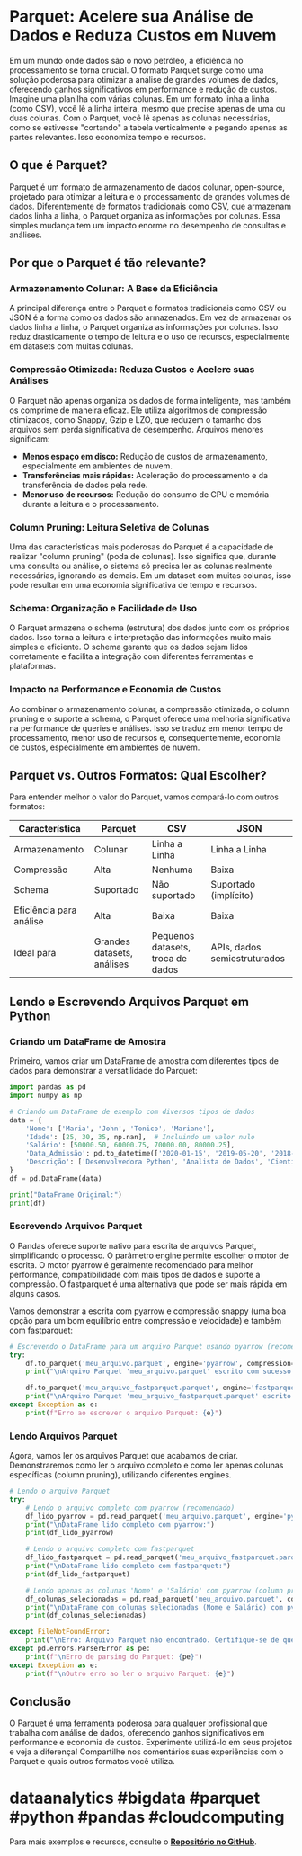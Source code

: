 # Parquet: Acelere sua Análise de Dados e Reduza Custos em Nuvem

Em um mundo onde dados são o novo petróleo, a eficiência no processamento se torna crucial. O formato Parquet surge como uma solução poderosa para otimizar a análise de grandes volumes de dados, oferecendo ganhos significativos em performance e redução de custos. Imagine uma planilha com várias colunas. Em um formato linha a linha (como CSV), você lê a linha inteira, mesmo que precise apenas de uma ou duas colunas. Com o Parquet, você lê apenas as colunas necessárias, como se estivesse "cortando" a tabela verticalmente e pegando apenas as partes relevantes. Isso economiza tempo e recursos.

## O que é Parquet?

Parquet é um formato de armazenamento de dados colunar, open-source, projetado para otimizar a leitura e o processamento de grandes volumes de dados. Diferentemente de formatos tradicionais como CSV, que armazenam dados linha a linha, o Parquet organiza as informações por colunas. Essa simples mudança tem um impacto enorme no desempenho de consultas e análises.

## Por que o Parquet é tão relevante?

### Armazenamento Colunar: A Base da Eficiência

A principal diferença entre o Parquet e formatos tradicionais como CSV ou JSON é a forma como os dados são armazenados. Em vez de armazenar os dados linha a linha, o Parquet organiza as informações por colunas. Isso reduz drasticamente o tempo de leitura e o uso de recursos, especialmente em datasets com muitas colunas.

### Compressão Otimizada: Reduza Custos e Acelere suas Análises

O Parquet não apenas organiza os dados de forma inteligente, mas também os comprime de maneira eficaz. Ele utiliza algoritmos de compressão otimizados, como Snappy, Gzip e LZO, que reduzem o tamanho dos arquivos sem perda significativa de desempenho. Arquivos menores significam:

* **Menos espaço em disco:** Redução de custos de armazenamento, especialmente em ambientes de nuvem.
* **Transferências mais rápidas:** Aceleração do processamento e da transferência de dados pela rede.
* **Menor uso de recursos:** Redução do consumo de CPU e memória durante a leitura e o processamento.

### Column Pruning: Leitura Seletiva de Colunas

Uma das características mais poderosas do Parquet é a capacidade de realizar "column pruning" (poda de colunas). Isso significa que, durante uma consulta ou análise, o sistema só precisa ler as colunas realmente necessárias, ignorando as demais. Em um dataset com muitas colunas, isso pode resultar em uma economia significativa de tempo e recursos.

### Schema: Organização e Facilidade de Uso

O Parquet armazena o schema (estrutura) dos dados junto com os próprios dados. Isso torna a leitura e interpretação das informações muito mais simples e eficiente. O schema garante que os dados sejam lidos corretamente e facilita a integração com diferentes ferramentas e plataformas.

### Impacto na Performance e Economia de Custos

Ao combinar o armazenamento colunar, a compressão otimizada, o column pruning e o suporte a schema, o Parquet oferece uma melhoria significativa na performance de queries e análises. Isso se traduz em menor tempo de processamento, menor uso de recursos e, consequentemente, economia de custos, especialmente em ambientes de nuvem.

## Parquet vs. Outros Formatos: Qual Escolher?

Para entender melhor o valor do Parquet, vamos compará-lo com outros formatos:

| Característica        | Parquet                 | CSV                     | JSON                    |
| ---------------------- | ----------------------- | ----------------------- | ----------------------- |
| Armazenamento          | Colunar                 | Linha a Linha           | Linha a Linha           |
| Compressão             | Alta                    | Nenhuma                 | Baixa                   |
| Schema                 | Suportado               | Não suportado           | Suportado (implícito)    |
| Eficiência para análise | Alta                    | Baixa                   | Baixa                   |
| Ideal para             | Grandes datasets, análises | Pequenos datasets, troca de dados | APIs, dados semiestruturados |

## Lendo e Escrevendo Arquivos Parquet em Python

### Criando um DataFrame de Amostra

Primeiro, vamos criar um DataFrame de amostra com diferentes tipos de dados para demonstrar a versatilidade do Parquet:

```python
import pandas as pd
import numpy as np

# Criando um DataFrame de exemplo com diversos tipos de dados
data = {
    'Nome': ['Maria', 'John', 'Tonico', 'Mariane'],
    'Idade': [25, 30, 35, np.nan],  # Incluindo um valor nulo
    'Salário': [50000.50, 60000.75, 70000.00, 80000.25],
    'Data_Admissão': pd.to_datetime(['2020-01-15', '2019-05-20', '2018-11-01', '2021-03-10']),
    'Descrição': ['Desenvolvedora Python', 'Analista de Dados', 'Cientista de Dados', 'Gerente de Projetos com acentuação çãõ']
}
df = pd.DataFrame(data)

print("DataFrame Original:")
print(df)
```

### Escrevendo Arquivos Parquet

O Pandas oferece suporte nativo para escrita de arquivos Parquet, simplificando o processo. O parâmetro engine permite escolher o motor de escrita. O motor pyarrow é geralmente recomendado para melhor performance, compatibilidade com mais tipos de dados e suporte a compressão. O fastparquet é uma alternativa que pode ser mais rápida em alguns casos.

Vamos demonstrar a escrita com pyarrow e compressão snappy (uma boa opção para um bom equilíbrio entre compressão e velocidade) e também com fastparquet:

```python
# Escrevendo o DataFrame para um arquivo Parquet usando pyarrow (recomendado) e compressão snappy
try:
    df.to_parquet('meu_arquivo.parquet', engine='pyarrow', compression='snappy')
    print("\nArquivo Parquet 'meu_arquivo.parquet' escrito com sucesso usando pyarrow e compressão snappy!")

    df.to_parquet('meu_arquivo_fastparquet.parquet', engine='fastparquet')
    print("\nArquivo Parquet 'meu_arquivo_fastparquet.parquet' escrito com sucesso usando fastparquet!")
except Exception as e:
    print(f"Erro ao escrever o arquivo Parquet: {e}")
```

### Lendo Arquivos Parquet

Agora, vamos ler os arquivos Parquet que acabamos de criar. Demonstraremos como ler o arquivo completo e como ler apenas colunas específicas (column pruning), utilizando diferentes engines.

```python
# Lendo o arquivo Parquet
try:
    # Lendo o arquivo completo com pyarrow (recomendado)
    df_lido_pyarrow = pd.read_parquet('meu_arquivo.parquet', engine='pyarrow')
    print("\nDataFrame lido completo com pyarrow:")
    print(df_lido_pyarrow)

    # Lendo o arquivo completo com fastparquet
    df_lido_fastparquet = pd.read_parquet('meu_arquivo_fastparquet.parquet', engine='fastparquet')
    print("\nDataFrame lido completo com fastparquet:")
    print(df_lido_fastparquet)

    # Lendo apenas as colunas 'Nome' e 'Salário' com pyarrow (column pruning)
    df_colunas_selecionadas = pd.read_parquet('meu_arquivo.parquet', columns=['Nome', 'Salário'], engine='pyarrow')
    print("\nDataFrame com colunas selecionadas (Nome e Salário) com pyarrow:")
    print(df_colunas_selecionadas)

except FileNotFoundError:
    print("\nErro: Arquivo Parquet não encontrado. Certifique-se de que o arquivo 'meu_arquivo.parquet' ou 'meu_arquivo_fastparquet.parquet' existe no diretório atual.")
except pd.errors.ParserError as pe:
    print(f"\nErro de parsing do Parquet: {pe}")
except Exception as e:
    print(f"\nOutro erro ao ler o arquivo Parquet: {e}")
```

## Conclusão

O Parquet é uma ferramenta poderosa para qualquer profissional que trabalha com análise de dados, oferecendo ganhos significativos em performance e economia de custos. Experimente utilizá-lo em seus projetos e veja a diferença! Compartilhe nos comentários suas experiências com o Parquet e quais outros formatos você utiliza.

# dataanalytics #bigdata #parquet #python #pandas #cloudcomputing

Para mais exemplos e recursos, consulte o **[Repositório no GitHub](https://github.com/wilkneMaia/python-studies)**.
